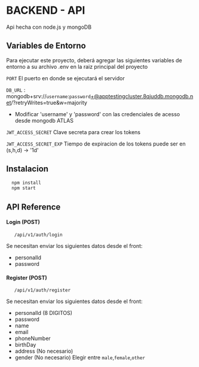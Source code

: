 
# BACKEND - API

Api hecha con node.js y mongoDB 


## Variables de Entorno

Para ejecutar este proyecto, deberá agregar las siguientes variables de entorno a su archivo .env en la raiz principal del proyecto

`PORT` El puerto en donde se ejecutará el servidor

`DB_URL` : mongodb+srv://`username`:`password`+@apptestingcluster.8qjuddb.mongodb.net/?retryWrites=true&w=majority

* Modificar 'username' y 'password' con las credenciales de acesso desde mongodb ATLAS

`JWT_ACCESS_SECRET` Clave secreta para crear los tokens

`JWT_ACCESS_SECRET_EXP` Tiempo de expiracion de los tokens puede ser en (s,h,d) -> '1d'


## Instalacion


```bash
  npm install 
  npm start
```
    
## API Reference

#### Login (POST)

```http
   /api/v1/auth/login
```

Se necesitan enviar los siguientes datos desde el front:
- personalId
- password


#### Register (POST)

```http
   /api/v1/auth/register
```
Se necesitan enviar los siguientes datos desde el front:
- personalId (8 DIGITOS)
- password
- name
- email
- phoneNumber
- birthDay
- address (No necesario)
- gender (No necesario) Elegir entre `male`,`female`,`other`


